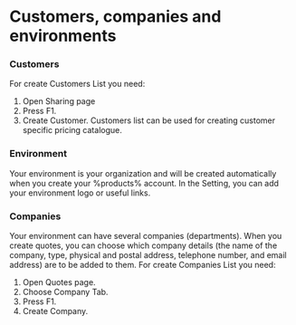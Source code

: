 # Customers, companies and environments

### Customers

For create Customers List you need:
1. Open Sharing page 
2. Press F1.
3. Create Customer. 
Customers list can be used for creating customer specific pricing catalogue.

### Environment

Your environment is your organization and will be created automatically when you create your %products% account. 
In the Setting, you can add your environment logo or useful links.

### Companies
Your environment can have several companies (departments). When you create quotes, you can choose which company details (the name of the company, type, physical and postal address, telephone number, and email address) are to be added to them. 
For create Companies List you need:
1. Open Quotes page.
2. Choose Company Tab.
3. Press F1.
4. Create Company.